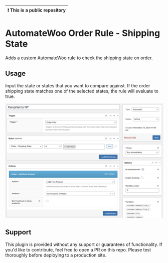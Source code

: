 | :exclamation:  This is a public repository |
|--------------------------------------------|

# AutomateWoo Order Rule - Shipping State
Adds a custom AutomateWoo rule to check the shipping state on order.

## Usage

Input the state or states that you want to compare against. If the order shipping state matches one of the selected states, the rule will evaluate to true.

![Example usage](screenshot.png)

## Support

This plugin is provided without any support or guarantees of functionality. If you'd like to contribute, feel free to open a PR on this repo. Please test thoroughly before deploying to a production site.
